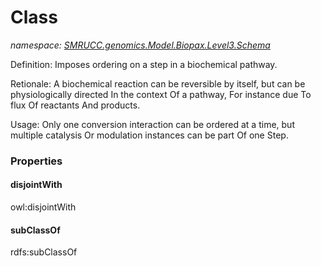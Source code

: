 ﻿# Class
_namespace: [SMRUCC.genomics.Model.Biopax.Level3.Schema](./index.md)_

Definition: Imposes ordering on a step in a biochemical pathway. 
 
 Retionale: A biochemical reaction can be reversible by itself, 
 but can be physiologically directed In the context Of a pathway, 
 For instance due To flux Of reactants And products. 
 
 Usage: Only one conversion interaction can be ordered at a time, 
 but multiple catalysis Or modulation instances can be part Of 
 one Step.




### Properties

#### disjointWith
owl:disjointWith
#### subClassOf
rdfs:subClassOf
